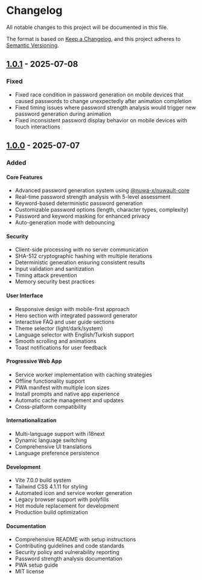 # Changelog

All notable changes to this project will be documented in this file.

The format is based on [Keep a Changelog](https://keepachangelog.com/en/1.0.0/),
and this project adheres to [Semantic Versioning](https://semver.org/spec/v2.0.0.html).

## [1.0.1] - 2025-07-08

### Fixed
- Fixed race condition in password generation on mobile devices that caused passwords to change unexpectedly after animation completion
- Fixed timing issues where password strength analysis would trigger new password generation during animation
- Fixed inconsistent password display behavior on mobile devices with touch interactions

## [1.0.0] - 2025-07-07

### Added

#### Core Features
- Advanced password generation system using [@nuwa-x/nuwault-core](https://github.com/nuwa-x/nuwault-core)
- Real-time password strength analysis with 5-level assessment
- Keyword-based deterministic password generation
- Customizable password options (length, character types, complexity)
- Password and keyword masking for enhanced privacy
- Auto-generation mode with debouncing

#### Security
- Client-side processing with no server communication
- SHA-512 cryptographic hashing with multiple iterations
- Deterministic generation ensuring consistent results
- Input validation and sanitization
- Timing attack prevention
- Memory security best practices

#### User Interface
- Responsive design with mobile-first approach
- Hero section with integrated password generator
- Interactive FAQ and user guide sections
- Theme selector (light/dark/system)
- Language selector with English/Turkish support
- Smooth scrolling and animations
- Toast notifications for user feedback

#### Progressive Web App
- Service worker implementation with caching strategies
- Offline functionality support
- PWA manifest with multiple icon sizes
- Install prompts and native app experience
- Automatic cache management and updates
- Cross-platform compatibility

#### Internationalization
- Multi-language support with i18next
- Dynamic language switching
- Comprehensive UI translations
- Language preference persistence

#### Development
- Vite 7.0.0 build system
- Tailwind CSS 4.1.11 for styling
- Automated icon and service worker generation
- Legacy browser support with polyfills
- Hot module replacement for development
- Production build optimization

#### Documentation
- Comprehensive README with setup instructions
- Contributing guidelines and code standards
- Security policy and vulnerability reporting
- Password strength analysis documentation
- PWA setup guide
- MIT license

[1.0.1]: https://github.com/nuwa-x/nuwault/releases/tag/v1.0.1
[1.0.0]: https://github.com/nuwa-x/nuwault/releases/tag/v1.0.0 